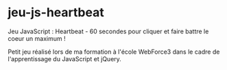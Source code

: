 # jeu-js-heartbeat
Jeu JavaScript : Heartbeat - 60 secondes pour cliquer et faire battre le coeur un maximum !

Petit jeu réalisé lors de ma formation à l'école WebForce3 dans le cadre de l'apprentissage du JavaScript et jQuery.
